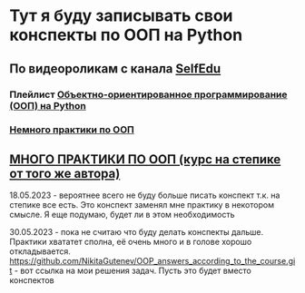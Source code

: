 # Тут я буду записывать свои конспекты по ООП нa Python

## По видеороликам с канала [SelfEdu](https://www.youtube.com/@selfedu_rus)

### Плейлист [Объектно-ориентированное программирование (ООП) на Python](https://youtube.com/playlist?list=PLA0M1Bcd0w8zPwP7t-FgwONhZOHt9rz9E)

### [Немного практики по ООП](https://academy.yandex.ru/handbook/python?utm_source=telegram&utm_medium=social&utm_campaign=handbook_python_aon&utm_content=python_pssss)

## [МНОГО ПРАКТИКИ ПО ООП (курс на степике от того же автора)](https://stepik.org/116336)

18.05.2023 - вероятнее всего не буду больше писать конспект т.к. на степике все есть. Это конспект заменял мне практику в некотором смысле. Я еще подумаю, будет ли в этом необходимость 

30.05.2023 - пока не считаю что буду делать конспекты дальше. Практики хвататет сполна, её очень много и в голове хорошо откладывается. 
https://github.com/NikitaGutenev/OOP_answers_according_to_the_course.git - вот ссылка на мои решения задач. Пусть это будет вместо конспектов
